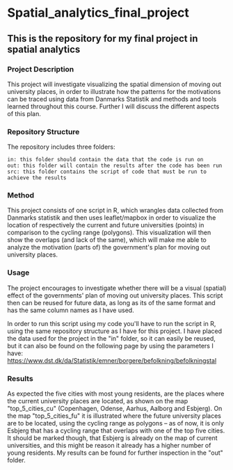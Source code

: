 # Spatial_analytics_final_project

## This is the repository for my final project in spatial analytics 

### Project Description
This project will investigate visualizing the spatial dimension of moving out university places, in order to illustrate how the patterns for the motivations can be traced using data from Danmarks Statistik and methods and tools learned throughout this course. Further I will discuss the different aspects of this plan. 

### Repository Structure

The repository includes three folders:

    in: this folder should contain the data that the code is run on
    out: this folder will contain the results after the code has been run
    src: this folder contains the script of code that must be run to achieve the results

### Method

This project consists of one script in R, which wrangles data collected from Danmarks statistik and then uses leaflet/mapbox in order to visualize the location of respectively the current and future universities (points) in comparison to the cycling range (polygons). This visualization will then show the overlaps (and lack of the same), which will make me able to analyze the motivation (parts of) the government's plan for moving out university places. 

### Usage
The project encourages to investigate whether there will be a visual (spatial) effect of the governments' plan of moving out university places. This script then can be reused for future data, as long as its of the same format and has the same column names as I have used. 

In order to run this script using my code you'll have to run the script in R, using the same repository structure as I have for this project. I have placed the data used for the project in the "in" folder, so it can easily be reused, but it can also be found on the following page by using the parameters I have: https://www.dst.dk/da/Statistik/emner/borgere/befolkning/befolkningstal 


### Results
As expected the five cities with most young residents, are the places where the current university places are located, as shown on the map "top_5_cities_cu" (Copenhagen, Odense, Aarhus, Aalborg and Esbjerg). On the map "top_5_cities_fu" it is illustrated where the future university places are to be located, using the cycling range as polygons – as of now, it is only Esbjerg that has a cycling range that overlaps with one of the top five cities. It should be marked though, that Esbjerg is already on the map of current universities, and this might be reason it already has a higher number of young residents. My results can be found for further inspection in the "out" folder. 
